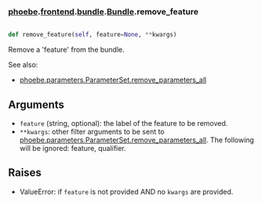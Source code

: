 ### [phoebe](phoebe.md).[frontend](phoebe.frontend.md).[bundle](phoebe.frontend.bundle.md).[Bundle](phoebe.frontend.bundle.Bundle.md).remove_feature

```py

def remove_feature(self, feature=None, **kwargs)

```



Remove a 'feature' from the bundle.

See also:
* [phoebe.parameters.ParameterSet.remove_parameters_all](phoebe.parameters.ParameterSet.remove_parameters_all.md)

Arguments
----------
* `feature` (string, optional): the label of the feature to be removed.
* `**kwargs`: other filter arguments to be sent to
    [phoebe.parameters.ParameterSet.remove_parameters_all](phoebe.parameters.ParameterSet.remove_parameters_all.md).  The following
    will be ignored: feature, qualifier.

Raises
--------
* ValueError: if `feature` is not provided AND no `kwargs` are provided.


